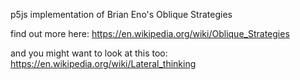 p5js implementation of Brian Eno's Oblique Strategies

find out more here:
https://en.wikipedia.org/wiki/Oblique_Strategies

and you might want to look at this too:
https://en.wikipedia.org/wiki/Lateral_thinking
